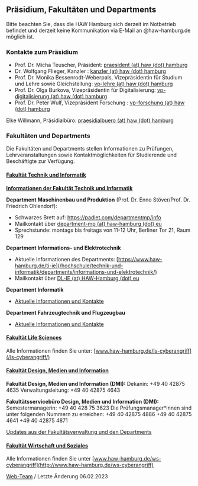 Präsidium, Fakultäten und Departments
----------

Bitte beachten Sie, dass die HAW Hamburg sich derzeit im Notbetrieb befindet und derzeit keine Kommunikation via E-Mail an @haw-hamburg.de möglich ist.

### Kontakte zum Präsidium ###

* Prof. Dr. Micha Teuscher, Präsident: [praesident (at) haw (dot) hamburg](#)
* Dr. Wolfgang Flieger, Kanzler : [kanzler (at) haw (dot) hamburg](#)
* Prof. Dr. Monika Bessenrodt-Weberpals, Vizepräsidentin für Studium und Lehre sowie Gleichstellung: [vp-lehre (at) haw (dot) hamburg](#)
* Prof. Dr. Olga Burkova, Vizepräsidentin für Digitalisierung: [vp-digitalisierung (at) haw (dot) hamburg](#)
* Prof. Dr. Peter Wulf, Vizepräsident Forschung : [vp-forschung (at) haw (dot) hamburg](#)

Elke Willmann, Präsidialbüro: [praesidialbuero (at) haw (dot) hamburg](#)

###  Fakultäten und Departments  ###

Die Fakultäten und Departments stellen Informationen zu Prüfungen, Lehrveranstaltungen sowie Kontaktmöglichkeiten für Studierende und Beschäftigte zur Verfügung.

#### [Fakultät Technik und Informatik](javascript:void(0))  ####

**[Informationen der Fakultät Technik und Informatik](https://www.haw-hamburg.de/detail/news/news/show/informationen-der-fakultaet-ti-zum-cyberangriff/)**

**Department Maschinenbau und Produktion** (Prof. Dr. Enno Stöver/Prof. Dr. Friedrich Ohlendorf):

* Schwarzes Brett auf: <https://padlet.com/departmentmp/info>
* Mailkontakt über [department-mp (at) haw-hamburg (dot) eu](#)
* Sprechstunde: montags bis freitags von 11-12 Uhr, Berliner Tor 21, Raum 129

**Department Informations- und Elektrotechnik**

* Aktuelle Informationen des Departments: [https://www.haw-hamburg.de/ti-ie](/hochschule/technik-und-informatik/departments/informations-und-elektrotechnik/)
* Mailkontakt über [DL-IE (at) HAW-Hamburg (dot) eu](#)

**Department Informatik**

* [Aktuelle Informationen und Kontakte](https://www.haw-hamburg.de/detail/news/news/show/informationen-aus-dem-department-informatik-zum-angriff-auf-die-it/)

**Department Fahrzeugtechnik und Flugzeugbau**

* [Aktuelle Informationen und Kontakte](/hochschule/technik-und-informatik/departments/fahrzeugtechnik-und-flugzeugbau/)

#### [Fakultät Life Sciences](javascript:void(0))  ####

Alle Informationen finden Sie unter: [www.haw-hamburg.de/ls-cyberangriff](/ls-cyberangriff/)

#### [Fakultät Design, Medien und Information](javascript:void(0))  ####

**Fakultät Design, Medien und Information (DMI):**
 Dekanin: +49 40 42875 4635
 Verwaltungsleitung: +49 40 42875 4643

**Fakultätsservicebüro Design, Medien und Information (DMI):**
 Semestermanagerin: +49 40 428 75 3623
 Die Prüfungsmanager\*innen sind unter folgenden Nummern zu erreichen:
 \+49 40 42875 4886
 \+49 40 42875 4641
 \+49 40 42875 4871

[Updates aus der Fakultätsverwaltung und den Departments](https://www.haw-hamburg.de/detail/news/news/show/information-der-fakultaet-design-medien-und-information/)

#### [Fakultät Wirtschaft und Soziales](javascript:void(0))  ####

Alle Informationen finden Sie unter [www.haw-hamburg.de/ws-cyberangriff](http://www.haw-hamburg.de/ws-cyberangriff)

[Web-Team](#) / Letzte Änderung 06.02.2023

